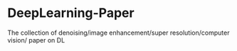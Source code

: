 # DeepLearning-Paper
The collection of denoising/image enhancement/super resolution/computer vision/  paper on DL

